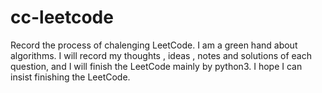 # cc-leetcode
Record the process of chalenging LeetCode.
I am a green hand about algorithms.
I will record my thoughts , ideas , notes and solutions of each question,
and I will finish the LeetCode mainly by python3.
I hope I can insist finishing the LeetCode.
